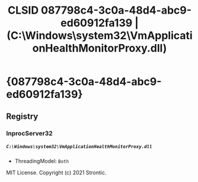 ﻿---
title: "CLSID 087798c4-3c0a-48d4-abc9-ed60912fa139 | (C:\\Windows\\system32\\VmApplicationHealthMonitorProxy.dll)"
excerpt: What is COM-Object CLSID 087798c4-3c0a-48d4-abc9-ed60912fa139?
---

# {087798c4-3c0a-48d4-abc9-ed60912fa139}


## Registry


### InprocServer32

##### `C:\Windows\system32\VmApplicationHealthMonitorProxy.dll`
* ThreadingModel: `Both`

MIT License. Copyright (c) 2021 Strontic.


